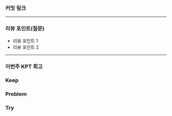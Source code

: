 ### **커밋 링크**

<!--
좋은 피드백을 받기 위해 가장 중요한 것은 코드를 작성할 때 커밋을 작업 단위로 잘 쪼개는 것입니다.
모든 작업을 하나의 커밋에 진행하고 PR을 하면 구조 파악에 많은 시간을 소모하기 때문에 절대로
좋은 피드백을 받을 수 없습니다.


필수 양식)
커밋 이름 : 커밋 링크

예시)
동시성 처리 : c83845
동시성 테스트 코드 : d93ji3
-->

---

### **리뷰 포인트(질문)**

- 리뷰 포인트 1
- 리뷰 포인트 2
  <!-- - 리뷰어가 특히 확인해야 할 부분이나 신경 써야 할 코드가 있다면 명확히 작성해주세요.(최대 2개)
          좋은 예:
          - `ErrorMessage` 컴포넌트의 상태 업데이트 로직이 적절한지 검토 부탁드립니다.
          - 추가한 유닛 테스트(`LoginError.test.js`)의 테스트 케이스가 충분한지 확인 부탁드립니다.

          나쁜 예:
          - 개선사항을 알려주세요.
          - 코드 전반적으로 봐주세요.
          - 뭘 질문할지 모르겠어요. -->

---

### **이번주 KPT 회고**

### Keep

<!-- 유지해야 할 좋은 점 -->

### Problem

<!--개선이 필요한 점-->

### Try

<!-- 새롭게 시도할 점 -->
